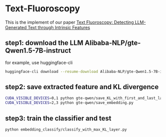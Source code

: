 # Text-Fluoroscopy
This is the implement of our paper [Text Fluoroscopy: Detecting LLM-Generated Text through Intrinsic Features](https://openreview.net/pdf?id=VvrZGNHg1e)



## step1: download the LLM Alibaba-NLP/gte-Qwen1.5-7B-instruct
for example, use huggingface-cli
```bash
huggingface-cli download --resume-download Alibaba-NLP/gte-Qwen1.5-7B-instruct  --local-dir ../huggingface_model/gte-Qwen1.5-7B-instruct --cache-dir ../huggingface_model/gte-Qwen1.5-7B-instruct --local-dir-use-symlinks False
```


## step2: save extracted feature and KL divergence

```bash
CUDA_VISIBLE_DEVICES=0,1 python gte-qwen/save_KL_with_first_and_last_layer.py
CUDA_VISIBLE_DEVICES=2,3 python gte-qwen/save_embedding.py
```
## step3: train the classifier and test

```bash
python embedding_classify/classify_with_max_KL_layer.py
```

